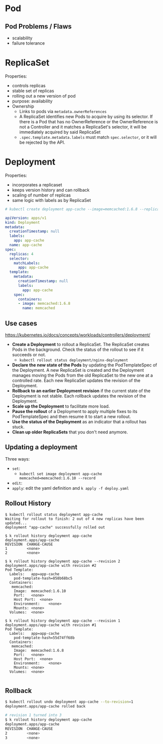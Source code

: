 

# Pod 

## Pod Problems / Flaws
- scalability
- failure tolerance

# ReplicaSet

Properties:
- controls replicas
- stable set of replicas
- rolling out a new version of pod
- purpose: availability
- Ownership
  - Links to pods via `metadata.ownerReferences` 
  - A ReplicaSet identifies new Pods to acquire by using its selector. If there is a Pod that has no OwnerReference or the OwnerReference is not a Controller and it matches a ReplicaSet's selector, it will be immediately acquired by said ReplicaSet
  - `.spec.template.metadata.labels` must match `spec.selector`, or it will be rejected by the API. 



# Deployment

Properties:
- incorporates a replicaset
- keeps version history and can rollback
- scaling of number of replicas
- same logic with labels as by ReplicaSet

```yaml
# kubectl create deployment app-cache --image=memcached:1.6.8 --replicas=4 --dry-run=client -o yaml

apiVersion: apps/v1
kind: Deployment
metadata:
  creationTimestamp: null
  labels:
    app: app-cache
  name: app-cache
spec:
  replicas: 4
  selector:
    matchLabels:
      app: app-cache
  template:
    metadata:
      creationTimestamp: null
      labels:
        app: app-cache
    spec:
      containers:
      - image: memcached:1.6.8
        name: memcached

```

## Use cases
https://kubernetes.io/docs/concepts/workloads/controllers/deployment/

- **Create a Deployment** to rollout a ReplicaSet. The ReplicaSet creates Pods in the background. Check the status of the rollout to see if it succeeds or not.
  - `kubectl rollout status deployment/nginx-deployment`
- **Declare the new state of the Pods** by updating the PodTemplateSpec of the Deployment. A new ReplicaSet is created and the Deployment manages moving the Pods from the old ReplicaSet to the new one at a controlled rate. Each new ReplicaSet updates the revision of the Deployment.
- **Rollback to an earlier Deployment revision** if the current state of the Deployment is not stable. Each rollback updates the revision of the Deployment.
- **Scale up the Deployment** to facilitate more load.
- **Pause the rollout** of a Deployment to apply multiple fixes to its PodTemplateSpec and then resume it to start a new rollout.
- **Use the status of the Deployment** as an indicator that a rollout has stuck.
- **Clean up older ReplicaSets** that you don't need anymore.



## Updating a deployment
Three ways:
- `set`: 
  - `kubectl set image deployment app-cache memcached=memcached:1.6.10 --record`
- `edit`:
- `apply`: edit the yaml definition and `k apply -f deploy.yaml` 

## Rollout History

```
$ kubectl rollout status deployment app-cache
Waiting for rollout to finish: 2 out of 4 new replicas have been updated...
deployment "app-cache" successfully rolled out

$ k rollout history deployment app-cache 
deployment.apps/app-cache 
REVISION  CHANGE-CAUSE
1         <none>
2         <none>

$ k rollout history deployment app-cache --revision 2
deployment.apps/app-cache with revision #2
Pod Template:
  Labels:	app=app-cache
	pod-template-hash=858b68bc5
  Containers:
   memcached:
    Image:	memcached:1.6.10
    Port:	<none>
    Host Port:	<none>
    Environment:	<none>
    Mounts:	<none>
  Volumes:	<none>

$ k rollout history deployment app-cache --revision 1
deployment.apps/app-cache with revision #1
Pod Template:
  Labels:	app=app-cache
	pod-template-hash=55d74ff68b
  Containers:
   memcached:
    Image:	memcached:1.6.8
    Port:	<none>
    Host Port:	<none>
    Environment:	<none>
    Mounts:	<none>
  Volumes:	<none>


```

## Rollback

```bash
$ kubectl rollout undo deployment app-cache --to-revision=1
deployment.apps/app-cache rolled back

# revision 1 turned into 3
$ k rollout history deployment app-cache 
deployment.apps/app-cache 
REVISION  CHANGE-CAUSE
2         <none>
3         <none>

```
